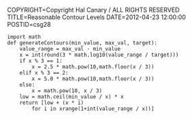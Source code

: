 COPYRIGHT=Copyright Hal Canary / ALL RIGHTS RESERVED
TITLE=Reasonable Contour Levels
DATE=2012-04-23 12:00:00
POSTID=csg28

```
import math
def generateContours(min_value, max_val, target):
    value_range = max_val - min_value
    x = int(round(3 * math.log10(value_range / target)))
    if x % 3 == 1:
        x = 2.5 * math.pow(10,math.floor(x / 3))
    elif x % 3 == 2:
        x = 5.0 * math.pow(10,math.floor(x / 3))
    else:
        x = math.pow(10, x / 3)
    low = math.ceil(min_value / x) * x
    return [low + (x * i)
        for i in xrange(1+int(value_range / x))]
```
